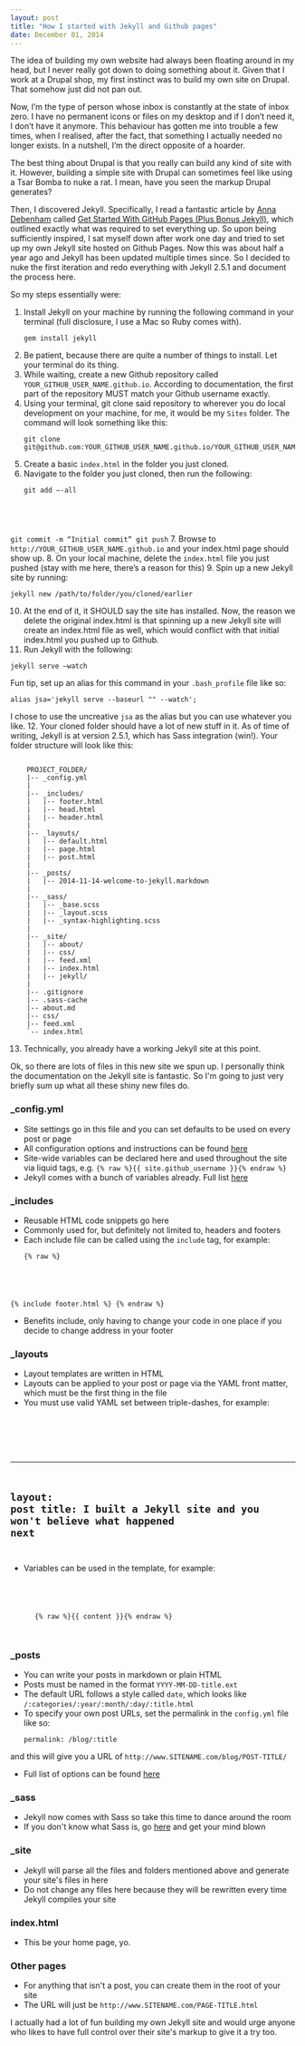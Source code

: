 ```yaml
---
layout: post
title: "How I started with Jekyll and Github pages"
date: December 01, 2014
---
```

The idea of building my own website had always been floating around in my head, but I never really got down to doing something about it. Given that I work at a Drupal shop, my first instinct was to build my own site on Drupal. That somehow just did not pan out. 

Now, I’m the type of person whose inbox is constantly at the state of inbox zero. I have no permanent icons or files on my desktop and if I don’t need it, I don’t have it anymore. This behaviour has gotten me into trouble a few times, when I realised, after the fact, that something I actually needed no longer exists. In a nutshell, I’m the direct opposite of a hoarder. 

The best thing about Drupal is that you really can build any kind of site with it. However, building a simple site with Drupal can sometimes feel like using a Tsar Bomba to nuke a rat. I mean, have you seen the markup Drupal generates?

Then, I discovered Jekyll. Specifically, I read a fantastic article by [Anna Debenham](http://maban.co.uk/) called [Get Started With GitHub Pages (Plus Bonus Jekyll)](http://24ways.org/2013/get-started-with-github-pages/), which outlined exactly what was required to set everything up. So upon being sufficiently inspired, I sat myself down after work one day and tried to set up my own Jekyll site hosted on Github Pages. Now this was about half a year ago and Jekyll has been updated multiple times since. So I decided to nuke the first iteration and redo everything with Jekyll 2.5.1 and document the process here.

So my steps essentially were:

1. Install Jekyll on your machine by running the following command in your terminal (full disclosure, I use a Mac so Ruby comes with).
    <pre><code class="language-bash">gem install jekyll</code></pre>
2. Be patient, because there are quite a number of things to install. Let your terminal do its thing.
3. While waiting, create a new Github repository called `YOUR_GITHUB_USER_NAME.github.io`. According to documentation, the first part of the repository MUST match your Github username exactly.
4. Using your terminal, git clone said repository to wherever you do local development on your machine, for me, it would be my `Sites` folder. The command will look something like this:
    <pre><code class="language-git">git clone git@github.com:YOUR_GITHUB_USER_NAME.github.io/YOUR_GITHUB_USER_NAME.github.io.io.git</code></pre>
5. Create a basic `index.html` in the folder you just cloned.
6. Navigate to the folder you just cloned, then run the following:
    <pre><code class="language-git">git add –-all
git commit -m “Initial commit”
git push</code></pre>
7. Browse to `http://YOUR_GITHUB_USER_NAME.github.io` and your index.html page should show up.
8. On your local machine, delete the `index.html` file you just pushed (stay with me here, there’s a reason for this)
9. Spin up a new Jekyll site by running:
<pre><code class="language-bash">jekyll new /path/to/folder/you/cloned/earlier</code></pre>
10. At the end of it, it SHOULD say the site has installed. Now, the reason we delete the original index.html is that spinning up a new Jekyll site will create an index.html file as well, which would conflict with that initial index.html you pushed up to Github.
11. Run Jekyll with the following:
<pre><code class="language-bash">jekyll serve –watch</code></pre>
Fun tip, set up an alias for this command in your `.bash_profile` file like so:
<pre><code class="language-bash">alias jsa='jekyll serve --baseurl "" --watch';</code></pre>
I chose to use the uncreative `jsa` as the alias but you can use whatever you like.
12. Your cloned folder should have a lot of new stuff in it. As of time of writing, Jekyll is at version 2.5.1, which has Sass integration (win!). Your folder structure will look like this:
<pre><code class="language-markup">
    PROJECT_FOLDER/
    |-- _config.yml
    |
    |-- _includes/              
    |   |-- footer.html         
    |   |-- head.html     
    |   |-- header.html      
    |
    |-- _layouts/            
    |   |-- default.html     
    |   |-- page.html     
    |   |-- post.html     
    |
    |-- _posts/             
    |   |-- 2014-11-14-welcome-to-jekyll.markdown
    |
    |-- _sass/              
    |   |-- _base.scss
    |   |-- _layout.scss
    |   |-- _syntax-highlighting.scss
    |
    |-- _site/              
    |   |-- about/
    |   |-- css/
    |   |-- feed.xml
    |   |-- index.html
    |   |-- jekyll/
    |
    |-- .gitignore
    |-- .sass-cache
    |-- about.md
    |-- css/
    |-- feed.xml
    `-- index.html
</code></pre>
13. Technically, you already have a working Jekyll site at this point.

Ok, so there are lots of files in this new site we spun up. I personally think the documentation on the Jekyll site is fantastic. So I'm going to just very briefly sum up what all these shiny new files do.

### _config.yml

- Site settings go in this file and you can set defaults to be used on every post or page
- All configuration options and instructions can be found [here](http://jekyllrb.com/docs/configuration/)
- Site-wide variables can be declared here and used throughout the site via liquid tags, e.g. `{% raw %}{{ site.github_username }}{% endraw %}`
- Jekyll comes with a bunch of variables already. Full list [here](http://jekyllrb.com/docs/variables/)

### _includes

- Reusable HTML code snippets go here
- Commonly used for, but definitely not limited to, headers and footers
- Each include file can be called using the `include` tag, for example:
    <pre><code class="language-markdown">{% raw %}
{% include footer.html %}
{% endraw %}</code></pre>

- Benefits include, only having to change your code in one place if you decide to change address in your footer

### _layouts

- Layout templates are written in HTML
- Layouts can be applied to your post or page via the YAML front matter, which must be the first thing in the file
- You must use valid YAML set between triple-dashes, for example:
    <pre><code class="language-markup">
---
layout: post
title: I built a Jekyll site and you won't believe what happened next
---
</code></pre>
- Variables can be used in the template, for example:

<pre><code class="language-markup">

    <div class="page-content">
      {% raw %}{{ content }}{% endraw %}
    </div>
</code></pre>
### _posts

- You can write your posts in markdown or plain HTML
- Posts must be named in the format `YYYY-MM-DD-title.ext`
- The default URL follows a style called `date`, which looks like `/:categories/:year/:month/:day/:title.html`
- To specify your own post URLs, set the permalink in the `config.yml` file like so:
    <pre><code class="language-markup">permalink: /blog/:title</code></pre>
and this will give you a URL of `http://www.SITENAME.com/blog/POST-TITLE/`
- Full list of options can be found [here](http://jekyllrb.com/docs/permalinks/)

### _sass

- Jekyll now comes with Sass so take this time to dance around the room
- If you don't know what Sass is, go [here](http://sass-lang.com/) and get your mind blown

### _site

- Jekyll will parse all the files and folders mentioned above and generate your site's files in here
- Do not change any files here because they will be rewritten every time Jekyll compiles your site

### index.html

- This be your home page, yo.

### Other pages

- For anything that isn't a post, you can create them in the root of your site
- The URL will just be `http://www.SITENAME.com/PAGE-TITLE.html`

I actually had a lot of fun building my own Jekyll site and would urge anyone who likes to have full control over their site's markup to give it a try too.
